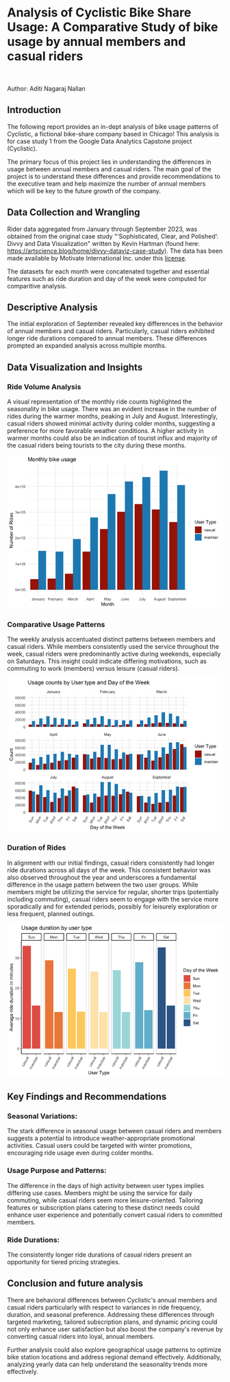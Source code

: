 # Analysis of Cyclistic Bike Share Usage: A Comparative Study of bike usage by annual members and casual riders

![]()

Author: Aditi Nagaraj Nallan


## Introduction

The following report provides an in-dept analysis of bike usage patterns of Cyclistic, a fictional bike-share company based in Chicago! This analysis is for case study 1 from the Google Data Analytics Capstone project (Cyclistic). 

The primary focus of this project lies in understanding the differences in usage between annual members and casual riders. The main goal of the project is to understand these differences and provide recommendations to the executive team and help maximize the number of annual members which will be key to the future growth of the company. 


## Data Collection and Wrangling

Rider data aggregated from January through September 2023, was obtained from the original case study "'Sophisticated, Clear, and Polished’: Divvy and Data Visualization" written by Kevin Hartman (found here: https://artscience.blog/home/divvy-dataviz-case-study). The data has been made available by Motivate International Inc. under this [license](https://www.divvybikes.com/data-license-agreement). 

The datasets for each month were concatenated together and essential features such as ride duration and day of the week were computed for comparitive analysis.


## Descriptive Analysis

The initial exploration of September revealed key differences in the behavior of annual members and casual riders. Particularly, casual riders exhibited longer ride durations compared to annual members. These differences prompted an expanded analysis across multiple months.


## Data Visualization and Insights

### Ride Volume Analysis
A visual representation of the monthly ride counts highlighted the seasonality in bike usage. There was an evident increase in the number of rides during the warmer months, peaking in July and August. Interestingly, casual riders showed minimal activity during colder months, suggesting a preference for more favorable weather conditions. A higher activity in warmer months could also be an indication of tourist influx and majority of the casual riders being tourists to the city during these months. 

![](Bike_Share_DA_files/figure-gfm/unnamed-chunk-20-1.png)

### Comparative Usage Patterns
The weekly analysis accentuated distinct patterns between members and casual riders. While members consistently used the service throughout the week, casual riders were predominantly active during weekends, especially on Saturdays. This insight could indicate differing motivations, such as commuting to work (members) versus leisure (casual riders).

![](Bike_Share_DA_files/figure-gfm/viz1-1.png)

### Duration of Rides
In alignment with our initial findings, casual riders consistently had longer ride durations across all days of the week. This consistent behavior was also observed throughout the year and underscores a fundamental difference in the usage pattern between the two user groups. While members might be utilizing the service for regular, shorter trips (potentially including commuting), casual riders seem to engage with the service more sporadically and for extended periods, possibly for leisurely exploration or less frequent, planned outings.

![](Bike_Share_DA_files/figure-gfm/unnamed-chunk-22-1.png)


## Key Findings and Recommendations

### Seasonal Variations: 
The stark difference in seasonal usage between casual riders and members suggests a potential to introduce weather-appropriate promotional activities. Casual users could be targeted with winter promotions, encouraging ride usage even during colder months.

### Usage Purpose and Patterns: 
The difference in the days of high activity between user types implies differing use cases. Members might be using the service for daily commuting, while casual riders seem more leisure-oriented. Tailoring features or subscription plans catering to these distinct needs could enhance user experience and potentially convert casual riders to committed members.

### Ride Durations: 
The consistently longer ride durations of casual riders present an opportunity for tiered pricing strategies. 


## Conclusion and future analysis 

There are behavioral differences between Cyclistic's annual members and casual riders particularly with respect to variances in ride frequency, duration, and seasonal preference. Addressing these differences through targeted marketing, tailored subscription plans, and dynamic pricing could not only enhance user satisfaction but also boost the company's revenue by converting casual riders into loyal, annual members. 

Further analysis could also explore geographical usage patterns to optimize bike station locations and address regional demand effectively. Additionally, analyzing yearly data can help understand the seasonality trends more effectively. 



